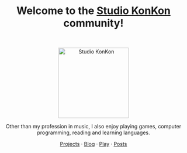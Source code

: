<h1 align="center">Welcome to the <a href="https://studiokonkon.com/">Studio KonKon</a> community!</h1>
<br />
<p align="center">
   <a href="https://studiokonkon.com/">
      <img src="https://studiokonkon.com/snowfox/wp-content/uploads/2024/06/konkon-brand-192.png" alt="Studio KonKon" width="192" height="192">
   </a>
</p>
<p align="center">Other than my profession in music, I also enjoy playing games, computer programming, reading and learning languages.</p>
<p align="center">
   <a href="https://github.com/StudioKonKon">Projects</a>
   ·
   <a href="https://studiokonkon.com/posts/">Blog</a>
   ·
   <a href="https://play.studiokonkon.com/">Play</a>
   ·
   <a href="https://play.studiokonkon.com/posts/">Posts</a>
</p>
